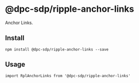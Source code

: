 # @dpc-sdp/ripple-anchor-links

Anchor Links.

## Install
`npm install @dpc-sdp/ripple-anchor-links --save`

## Usage
```
import RplAnchorLinks from '@dpc-sdp/ripple-anchor-links'

```
